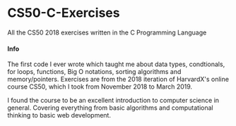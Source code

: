 # CS50-C-Exercises
All the CS50 2018 exercises written in the C Programming Language

#### Info

The first code I ever wrote which taught me about data types, condtionals, for loops, functions, Big O notations, sorting algorithms and memory/pointers. Exercises are from the 2018 iteration of HarvardX's online course CS50, which I took from November 2018 to March 2019. 

I found the course to be an excellent introduction to computer science in general. Covering everything from basic algorithms and computational thinking to basic web development.
